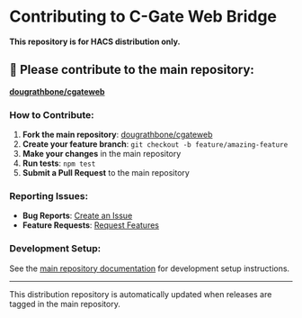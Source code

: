# Contributing to C-Gate Web Bridge

**This repository is for HACS distribution only.**

## 🚨 Please contribute to the main repository:

**[dougrathbone/cgateweb](https://github.com/dougrathbone/cgateweb)**

### How to Contribute:

1. **Fork the main repository**: [dougrathbone/cgateweb](https://github.com/dougrathbone/cgateweb)
2. **Create your feature branch**: `git checkout -b feature/amazing-feature`
3. **Make your changes** in the main repository
4. **Run tests**: `npm test`
5. **Submit a Pull Request** to the main repository

### Reporting Issues:

- **Bug Reports**: [Create an Issue](https://github.com/dougrathbone/cgateweb/issues/new)
- **Feature Requests**: [Request Features](https://github.com/dougrathbone/cgateweb/issues/new)

### Development Setup:

See the [main repository documentation](https://github.com/dougrathbone/cgateweb#development) for development setup instructions.

---

This distribution repository is automatically updated when releases are tagged in the main repository.
